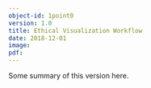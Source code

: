 ```yaml
---
object-id: 1point0
version: 1.0
title: Ethical Visualization Workflow
date: 2018-12-01
image:
pdf:
---
```


Some summary of this version here.
